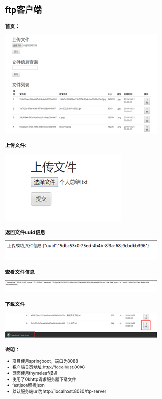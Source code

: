 # ftp客户端

### 首页：

![首页](doc/img1.png)

### 上传文件:

![上传](doc/img2.png)

### 返回文件uuid信息
![显示uuid](doc/img3.png)

### 查看文件信息
![查看文件信息](doc/img4.png)

### 下载文件
![下载文件](doc/img5.png)



### 说明：
* 项目使用springboot，端口为8088
* 客户端首页地址:http://localhost:8088
* 页面使用thymeleaf模板
* 使用了Okhttp请求服务器下载文件
* fastjson解析json
* 默认服务端url为http://localhost:8080/ftp-server

